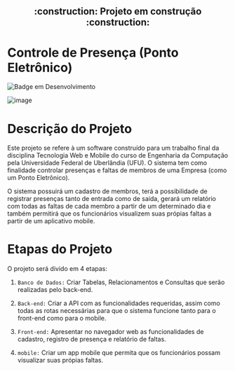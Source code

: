 
<h2 align="center"> 
    :construction:  Projeto em construção  :construction:
</h2>

# Controle de Presença (Ponto Eletrônico)

![Badge em Desenvolvimento](http://img.shields.io/static/v1?label=STATUS&message=EM%20DESENVOLVIMENTO&color=GREEN&style=for-the-badge)


![image](https://user-images.githubusercontent.com/119074384/215282635-53443d7a-c311-4fa8-acc6-c5f9bbef17d1.png)





# Descrição do Projeto
Este projeto se refere à um software construído para um trabalho final da disciplina Tecnologia Web e Mobile do curso de Engenharia da Computação pela Universidade Federal de Uberlândia (UFU). O sistema tem como finalidade controlar presenças e faltas de membros de uma Empresa  (como um Ponto Eletrônico).

O sistema possuirá um cadastro de membros, terá a possibilidade de registrar presenças tanto de entrada como de saída, gerará um relatório com todas as faltas de cada membro a partir de um determinado dia e também permitirá que os funcionários visualizem suas própias faltas a partir de um aplicativo mobile.

# Etapas do Projeto

O projeto será divido em 4 etapas:

1. `Banco de Dados:` Criar Tabelas, Relacionamentos e Consultas que serão realizadas pelo back-end.

2. `Back-end:` Criar a API com as funcionalidades requeridas, assim como todas as rotas necessárias para que o sistema funcione tanto para o front-end como para o mobile.

3. `Front-end:` Apresentar no navegador web as funcionalidades de cadastro, registro de presença e relatório de faltas.

4. `mobile:` Criar um app mobile que permita que os funcionários possam visualizar suas própias faltas.
